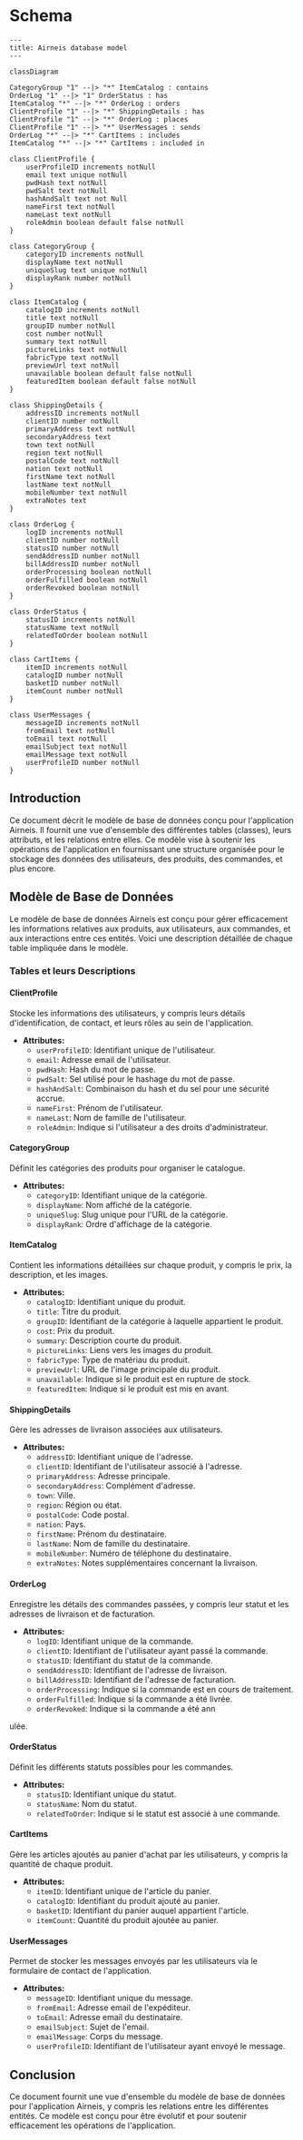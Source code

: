 # Schema

```mermaid
---
title: Airneis database model
---

classDiagram

CategoryGroup "1" --|> "*" ItemCatalog : contains
OrderLog "1" --|> "1" OrderStatus : has
ItemCatalog "*" --|> "*" OrderLog : orders
ClientProfile "1" --|> "*" ShippingDetails : has
ClientProfile "1" --|> "*" OrderLog : places
ClientProfile "1" --|> "*" UserMessages : sends
OrderLog "*" --|> "*" CartItems : includes
ItemCatalog "*" --|> "*" CartItems : included in

class ClientProfile {
    userProfileID increments notNull
    email text unique notNull
    pwdHash text notNull
    pwdSalt text notNull
    hashAndSalt text not Null
    nameFirst text notNull
    nameLast text notNull
    roleAdmin boolean default false notNull
}

class CategoryGroup {
    categoryID increments notNull
    displayName text notNull
    uniqueSlug text unique notNull
    displayRank number notNull
}

class ItemCatalog {
    catalogID increments notNull
    title text notNull
    groupID number notNull
    cost number notNull
    summary text notNull
    pictureLinks text notNull
    fabricType text notNull
    previewUrl text notNull
    unavailable boolean default false notNull
    featuredItem boolean default false notNull
}

class ShippingDetails {
    addressID increments notNull
    clientID number notNull
    primaryAddress text notNull
    secondaryAddress text
    town text notNull
    region text notNull
    postalCode text notNull
    nation text notNull
    firstName text notNull
    lastName text notNull
    mobileNumber text notNull
    extraNotes text 
}

class OrderLog {
    logID increments notNull
    clientID number notNull
    statusID number notNull
    sendAddressID number notNull
    billAddressID number notNull
    orderProcessing boolean notNull 
    orderFulfilled boolean notNull
    orderRevoked boolean notNull
}

class OrderStatus {
    statusID increments notNull
    statusName text notNull
    relatedToOrder boolean notNull
}

class CartItems {
    itemID increments notNull
    catalogID number notNull
    basketID number notNull
    itemCount number notNull
}

class UserMessages {
    messageID increments notNull
    fromEmail text notNull
    toEmail text notNull
    emailSubject text notNull
    emailMessage text notNull
    userProfileID number notNull
}

````

## Introduction

Ce document décrit le modèle de base de données conçu pour l'application Airneis. Il fournit une vue d'ensemble des différentes tables (classes), leurs attributs, et les relations entre elles. Ce modèle vise à soutenir les opérations de l'application en fournissant une structure organisée pour le stockage des données des utilisateurs, des produits, des commandes, et plus encore.

## Modèle de Base de Données

Le modèle de base de données Airneis est conçu pour gérer efficacement les informations relatives aux produits, aux utilisateurs, aux commandes, et aux interactions entre ces entités. Voici une description détaillée de chaque table impliquée dans le modèle.

### Tables et leurs Descriptions

#### ClientProfile

Stocke les informations des utilisateurs, y compris leurs détails d'identification, de contact, et leurs rôles au sein de l'application.

- **Attributes:**
  - `userProfileID`: Identifiant unique de l'utilisateur.
  - `email`: Adresse email de l'utilisateur.
  - `pwdHash`: Hash du mot de passe.
  - `pwdSalt`: Sel utilisé pour le hashage du mot de passe.
  - `hashAndSalt`: Combinaison du hash et du sel pour une sécurité accrue.
  - `nameFirst`: Prénom de l'utilisateur.
  - `nameLast`: Nom de famille de l'utilisateur.
  - `roleAdmin`: Indique si l'utilisateur a des droits d'administrateur.

#### CategoryGroup

Définit les catégories des produits pour organiser le catalogue.

- **Attributes:**
  - `categoryID`: Identifiant unique de la catégorie.
  - `displayName`: Nom affiché de la catégorie.
  - `uniqueSlug`: Slug unique pour l'URL de la catégorie.
  - `displayRank`: Ordre d'affichage de la catégorie.

#### ItemCatalog

Contient les informations détaillées sur chaque produit, y compris le prix, la description, et les images.

- **Attributes:**
  - `catalogID`: Identifiant unique du produit.
  - `title`: Titre du produit.
  - `groupID`: Identifiant de la catégorie à laquelle appartient le produit.
  - `cost`: Prix du produit.
  - `summary`: Description courte du produit.
  - `pictureLinks`: Liens vers les images du produit.
  - `fabricType`: Type de matériau du produit.
  - `previewUrl`: URL de l'image principale du produit.
  - `unavailable`: Indique si le produit est en rupture de stock.
  - `featuredItem`: Indique si le produit est mis en avant.

#### ShippingDetails

Gère les adresses de livraison associées aux utilisateurs.

- **Attributes:**
  - `addressID`: Identifiant unique de l'adresse.
  - `clientID`: Identifiant de l'utilisateur associé à l'adresse.
  - `primaryAddress`: Adresse principale.
  - `secondaryAddress`: Complément d'adresse.
  - `town`: Ville.
  - `region`: Région ou état.
  - `postalCode`: Code postal.
  - `nation`: Pays.
  - `firstName`: Prénom du destinataire.
  - `lastName`: Nom de famille du destinataire.
  - `mobileNumber`: Numéro de téléphone du destinataire.
  - `extraNotes`: Notes supplémentaires concernant la livraison.

#### OrderLog

Enregistre les détails des commandes passées, y compris leur statut et les adresses de livraison et de facturation.

- **Attributes:**
  - `logID`: Identifiant unique de la commande.
  - `clientID`: Identifiant de l'utilisateur ayant passé la commande.
  - `statusID`: Identifiant du statut de la commande.
  - `sendAddressID`: Identifiant de l'adresse de livraison.
  - `billAddressID`: Identifiant de l'adresse de facturation.
  - `orderProcessing`: Indique si la commande est en cours de traitement.
  - `orderFulfilled`: Indique si la commande a été livrée.
  - `orderRevoked`: Indique si la commande a été ann

ulée.

#### OrderStatus

Définit les différents statuts possibles pour les commandes.

- **Attributes:**
  - `statusID`: Identifiant unique du statut.
  - `statusName`: Nom du statut.
  - `relatedToOrder`: Indique si le statut est associé à une commande.

#### CartItems

Gère les articles ajoutés au panier d'achat par les utilisateurs, y compris la quantité de chaque produit.

- **Attributes:**
  - `itemID`: Identifiant unique de l'article du panier.
  - `catalogID`: Identifiant du produit ajouté au panier.
  - `basketID`: Identifiant du panier auquel appartient l'article.
  - `itemCount`: Quantité du produit ajoutée au panier.

#### UserMessages

Permet de stocker les messages envoyés par les utilisateurs via le formulaire de contact de l'application.

- **Attributes:**
  - `messageID`: Identifiant unique du message.
  - `fromEmail`: Adresse email de l'expéditeur.
  - `toEmail`: Adresse email du destinataire.
  - `emailSubject`: Sujet de l'email.
  - `emailMessage`: Corps du message.
  - `userProfileID`: Identifiant de l'utilisateur ayant envoyé le message.

## Conclusion

Ce document fournit une vue d'ensemble du modèle de base de données pour l'application Airneis, y compris les relations entre les différentes entités. Ce modèle est conçu pour être évolutif et pour soutenir efficacement les opérations de l'application.
```

